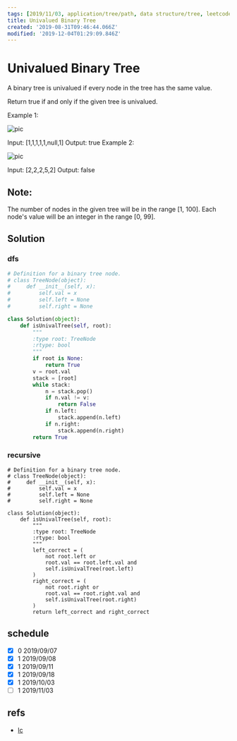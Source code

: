 ```yaml
---
tags: [2019/11/03, application/tree/path, data structure/tree, leetcode/965, method/recursion, method/traversal/dfs]
title: Univalued Binary Tree
created: '2019-08-31T09:46:44.066Z'
modified: '2019-12-04T01:29:09.846Z'
---
```


# Univalued Binary Tree


A binary tree is univalued if every node in the tree has the same value.

Return true if and only if the given tree is univalued.



Example 1:

![pic](https://assets.leetcode.com/uploads/2018/12/28/unival_bst_1.png)

Input: [1,1,1,1,1,null,1]
Output: true
Example 2:


![pic](https://assets.leetcode.com/uploads/2018/12/28/unival_bst_2.png)

Input: [2,2,2,5,2]
Output: false

## Note:

The number of nodes in the given tree will be in the range [1, 100].
Each node's value will be an integer in the range [0, 99].

## Solution

### dfs

```python
# Definition for a binary tree node.
# class TreeNode(object):
#     def __init__(self, x):
#         self.val = x
#         self.left = None
#         self.right = None

class Solution(object):
    def isUnivalTree(self, root):
        """
        :type root: TreeNode
        :rtype: bool
        """
        if root is None:
            return True
        v = root.val
        stack = [root]
        while stack:
            n = stack.pop()
            if n.val != v:
                return False
            if n.left:
                stack.append(n.left)
            if n.right:
                stack.append(n.right)
        return True
```
### recursive

```
# Definition for a binary tree node.
# class TreeNode(object):
#     def __init__(self, x):
#         self.val = x
#         self.left = None
#         self.right = None

class Solution(object):
    def isUnivalTree(self, root):
        """
        :type root: TreeNode
        :rtype: bool
        """
        left_correct = (
            not root.left or
            root.val == root.left.val and
            self.isUnivalTree(root.left)
        )
        right_correct = (
            not root.right or
            root.val == root.right.val and
            self.isUnivalTree(root.right)
        )
        return left_correct and right_correct
```

## schedule

* [x] 0 2019/09/07
* [x] 1 2019/09/08
* [x] 1 2019/09/11
* [x] 1 2019/09/18
* [x] 1 2019/10/03
* [ ] 1 2019/11/03

## refs

* [lc](https://leetcode.com/problems/univalued-binary-tree/)
